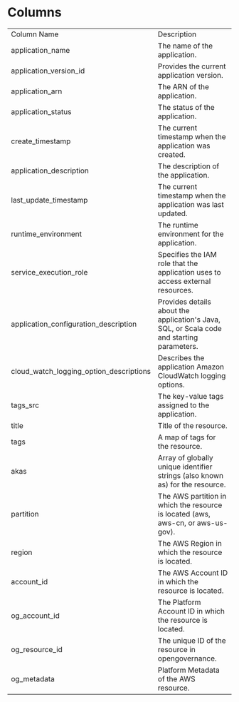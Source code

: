 # Columns  

<table>
	<tr><td>Column Name</td><td>Description</td></tr>
	<tr><td>application_name</td><td>The name of the application.</td></tr>
	<tr><td>application_version_id</td><td>Provides the current application version.</td></tr>
	<tr><td>application_arn</td><td>The ARN of the application.</td></tr>
	<tr><td>application_status</td><td>The status of the application.</td></tr>
	<tr><td>create_timestamp</td><td>The current timestamp when the application was created.</td></tr>
	<tr><td>application_description</td><td>The description of the application.</td></tr>
	<tr><td>last_update_timestamp</td><td>The current timestamp when the application was last updated.</td></tr>
	<tr><td>runtime_environment</td><td>The runtime environment for the application.</td></tr>
	<tr><td>service_execution_role</td><td>Specifies the IAM role that the application uses to access external resources.</td></tr>
	<tr><td>application_configuration_description</td><td>Provides details about the application&#39;s Java, SQL, or Scala code and starting parameters.</td></tr>
	<tr><td>cloud_watch_logging_option_descriptions</td><td>Describes the application Amazon CloudWatch logging options.</td></tr>
	<tr><td>tags_src</td><td>The key-value tags assigned to the application.</td></tr>
	<tr><td>title</td><td>Title of the resource.</td></tr>
	<tr><td>tags</td><td>A map of tags for the resource.</td></tr>
	<tr><td>akas</td><td>Array of globally unique identifier strings (also known as) for the resource.</td></tr>
	<tr><td>partition</td><td>The AWS partition in which the resource is located (aws, aws-cn, or aws-us-gov).</td></tr>
	<tr><td>region</td><td>The AWS Region in which the resource is located.</td></tr>
	<tr><td>account_id</td><td>The AWS Account ID in which the resource is located.</td></tr>
	<tr><td>og_account_id</td><td>The Platform Account ID in which the resource is located.</td></tr>
	<tr><td>og_resource_id</td><td>The unique ID of the resource in opengovernance.</td></tr>
	<tr><td>og_metadata</td><td>Platform Metadata of the AWS resource.</td></tr>
</table>